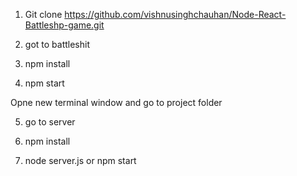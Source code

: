 
1) Git clone https://github.com/vishnusinghchauhan/Node-React-Battleshp-game.git

2) got to battleshit

3) npm install

4) npm start

Opne new terminal window and  go to project folder
 
5) go to server

6) npm install

7) node server.js  or npm start
